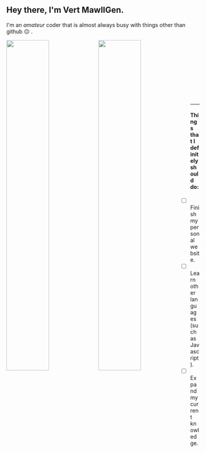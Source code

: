 ## Hey there, I'm Vert MawIIGen.

I'm an *amateur* coder that is almost always busy with things other than github :pensive: .

<img align="left" width="47%" src="https://github-readme-stats.vercel.app/api?username=VertMawIIGen&show_icons=true&bg_color=50,F6EA41,F048C6,99EDC3&text_color=7A3803&border_color=E4000F&title_color=871C0E&icon_color=8D4004" />
<img align="left" width="47%" src="https://github-readme-stats.vercel.app/api/top-langs/?username=VertMawIIGen&layout=compact" />

\
&nbsp;
\
&nbsp;
\
&nbsp;
\
&nbsp;
\
&nbsp;
\
&nbsp;
\
&nbsp;
\
&nbsp;
  

---

#### Things that I definitely should do:
- [ ] Finish my personal website.
- [ ] Learn other languages (such as Javascript).
- [ ] Expand my current knowledge.
